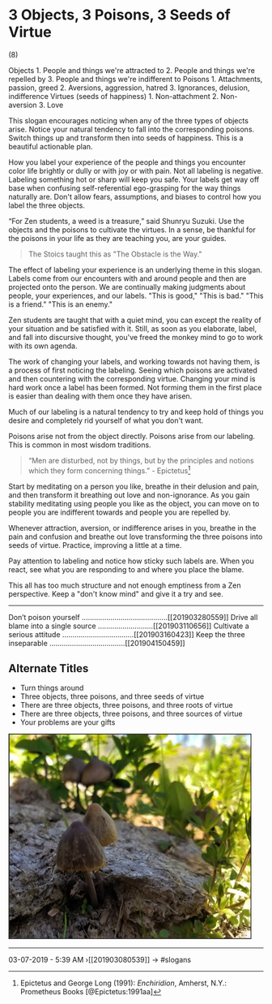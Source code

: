 # 3 Objects, 3 Poisons, 3 Seeds of Virtue 
(8)
 
Objects
    1. People and things we're attracted to
    2. People and things we're repelled by 
    3. People and things we're indifferent to
Poisons
    1. Attachments, passion, greed
    2. Aversions, aggression, hatred 
    3. Ignorances, delusion, indifference
Virtues (seeds of happiness)
    1. Non-attachment
    2. Non-aversion
    3. Love
 
This slogan encourages noticing when any of the three types of objects arise. Notice your natural tendency to fall into the corresponding poisons. Switch things up and transform then into seeds of happiness. This is a beautiful actionable plan.

How you label your experience of the people and things you encounter color life brightly or dully or with joy or with pain. Not all labeling is negative. Labeling something hot or sharp will keep you safe. Your labels get way off base when confusing self-referential ego-grasping for the way things naturally are. Don't allow fears, assumptions, and biases to control how you label the three objects.

“For Zen students, a weed is a treasure,” said Shunryu Suzuki. Use the objects and the poisons to cultivate the virtues. In a sense, be thankful for the poisons in your life as they are teaching you, are your guides. 

> The Stoics taught this as "The Obstacle is the Way." 

The effect of labeling your experience is an underlying theme in this slogan. Labels come from our encounters with and around people and then are projected onto the person. We are continually making judgments about people, your experiences, and our labels. "This is good," "This is bad." "This is a friend." "This is an enemy."

Zen students are taught that with a quiet mind, you can except the reality of your situation and be satisfied with it. Still, as soon as you elaborate, label, and fall into discursive thought, you've freed the monkey mind to go to work with its own agenda. 

The work of changing your labels, and working towards not having them, is a process of first noticing the labeling. Seeing which poisons are activated and then countering with the corresponding virtue. Changing your mind is hard work once a label has been formed. Not forming them in the first place is easier than dealing with them once they have arisen. 

Much of our labeling is a natural tendency to try and keep hold of things you desire and completely rid yourself of what you don't want. 

Poisons arise not from the object directly. Poisons arise from our labeling. This is common in most wisdom traditions. 

> “Men are disturbed, not by things, but by the principles and notions which they form concerning things.” - Epictetus[^1]

Start by meditating on a person you like, breathe in their delusion and pain, and then transform it breathing out love and non-ignorance. As you gain stability meditating using people you like as the object, you can move on to people you are indifferent towards and people you are repelled by.
 
Whenever attraction, aversion, or indifference arises in you, breathe in the pain and confusion and breathe out love transforming the three poisons into seeds of virtue. Practice, improving a little at a time.

Pay attention to labeling and notice how sticky such labels are. When you react, see what you are responding to and where you place the blame.

This all has too much structure and not enough emptiness from a Zen perspective. Keep a "don't know mind" and give it a try and see.


[^1]: Epictetus and George Long (1991): _Enchiridion_, Amherst, N.Y.: Prometheus Books [@Epictetus:1991aa]

----------------------------------------------------------------

Don’t poison yourself ..........................................[[201903280559]]
Drive all blame into a single source ...........................[[201903110656]]
Cultivate a serious attitude ...................................[[201903160423]]
Keep the three inseparable .....................................[[201904150459]]

## Alternate Titles
- Turn things around 
- Three objects, three poisons, and three seeds of virtue
- There are three objects, three poisons, and three roots of virtue
- There are three objects, three poisons, and three sources of virtue
- Your problems are your gifts


![](media/20170510_142926_001.jpg)

----------------------------------------------------------------
03-07-2019 - 5:39 AM
›[[201903080539]]
→ #slogans

<div style="page-break-after: always;"></div>

